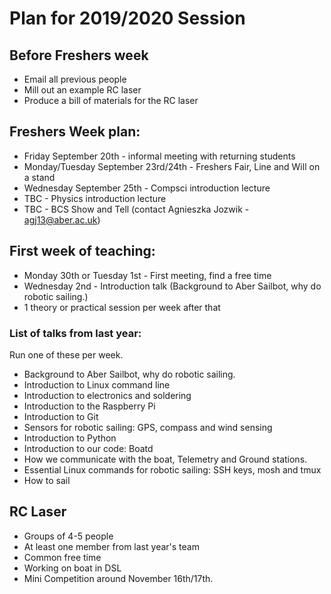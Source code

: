 # Plan for 2019/2020 Session

## Before Freshers week
 * Email all previous people
 * Mill out an example RC laser
 * Produce a bill of materials for the RC laser
 
## Freshers Week plan:
* Friday September 20th - informal meeting with returning students
* Monday/Tuesday September 23rd/24th - Freshers Fair, Line and Will on a stand
* Wednesday September 25th - Compsci introduction lecture
* TBC - Physics introduction lecture
* TBC - BCS Show and Tell (contact Agnieszka Jozwik - agj13@aber.ac.uk)

## First week of teaching:
* Monday 30th or Tuesday 1st - First meeting, find a free time
* Wednesday 2nd - Introduction talk (Background to Aber Sailbot, why do robotic sailing.)
* 1 theory or practical session per week after that


### List of talks from last year:

Run one of these per week.

* Background to Aber Sailbot, why do robotic sailing. 
* Introduction to Linux command line
* Introduction to electronics and soldering 
* Introduction to the Raspberry Pi
* Introduction to Git 
* Sensors for robotic sailing: GPS, compass and wind sensing
* Introduction to Python 
* Introduction to our code: Boatd 
* How we communicate with the boat, Telemetry and Ground stations. 
* Essential Linux commands for robotic sailing: SSH keys, mosh and tmux 
* How to sail 
 
## RC Laser 

* Groups of 4-5 people
* At least one member from last year's team
* Common free time
* Working on boat in DSL
* Mini Competition around November 16th/17th.
